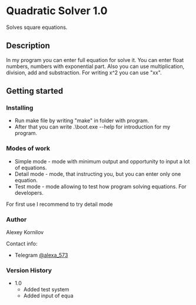 # Quadratic Solver 1.0

Solves square equations.

## Description

In my program you can enter full equation for solve it. You can enter float numbers, numbers with exponential part. Also you can use multiplication, division, add and substraction. For writing x^2 you can use "xx".

## Getting started

### Installing

* Run make file by writing "make" in folder with program.
* After that you can write .\boot.exe --help for introduction for my program.

### Modes of work

* Simple mode - mode with minimum output and opportunity to input a lot of equations.
* Detail mode - mode, that instructing you, but you can enter only one equation.
* Test mode - mode allowing to test how program solving equations. For developers.

For first use I recommend to try detail mode

### Author

Alexey Kornilov

Contact info:

* Telegram [@alexa_573](https://t.me/alexa_573)

### Version History

* 1.0
  * Added test system
  * Added input of equa
